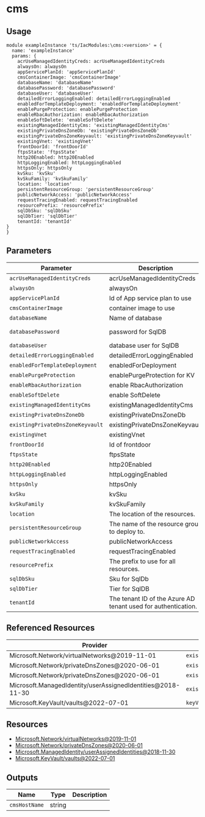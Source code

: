 # cms

## Usage

```bicep
module exampleInstance 'ts/IacModules:\cms:<version>' = {
  name: 'exampleInstance'
  params: {
    acrUseManagedIdentityCreds: acrUseManagedIdentityCreds
    alwaysOn: alwaysOn
    appServicePlanId: 'appServicePlanId'
    cmsContainerImage: 'cmsContainerImage'
    databaseName: 'databaseName'
    databasePassword: 'databasePassword'
    databaseUser: 'databaseUser'
    detailedErrorLoggingEnabled: detailedErrorLoggingEnabled
    enabledForTemplateDeployment: 'enabledForTemplateDeployment'
    enablePurgeProtection: enablePurgeProtection
    enableRbacAuthorization: enableRbacAuthorization
    enableSoftDelete: 'enableSoftDelete'
    existingManagedIdentityCms: 'existingManagedIdentityCms'
    existingPrivateDnsZoneDb: 'existingPrivateDnsZoneDb'
    existingPrivateDnsZoneKeyvault: 'existingPrivateDnsZoneKeyvault'
    existingVnet: 'existingVnet'
    frontDoorId: 'frontDoorId'
    ftpsState: 'ftpsState'
    http20Enabled: http20Enabled
    httpLoggingEnabled: httpLoggingEnabled
    httpsOnly: httpsOnly
    kvSku: 'kvSku'
    kvSkuFamily: 'kvSkuFamily'
    location: 'location'
    persistentResourceGroup: 'persistentResourceGroup'
    publicNetworkAccess: 'publicNetworkAccess'
    requestTracingEnabled: requestTracingEnabled
    resourcePrefix: 'resourcePrefix'
    sqlDbSku: 'sqlDbSku'
    sqlDbTier: 'sqlDbTier'
    tenantId: 'tenantId'
}
}
```

## Parameters

| Parameter | Description | Type | Default |
| --- | --- | --- | --- |
| `acrUseManagedIdentityCreds` | acrUseManagedIdentityCreds | bool |  |
| `alwaysOn` | alwaysOn | bool |  |
| `appServicePlanId` | Id of App service plan to use | string |  |
| `cmsContainerImage` | container image to use | string |  |
| `databaseName` | Name of database | string |  |
| `databasePassword` | password for SqlDB | string (secure) |  |
| `databaseUser` | database user for SqlDB | string |  |
| `detailedErrorLoggingEnabled` | detailedErrorLoggingEnabled | bool |  |
| `enabledForTemplateDeployment` | enabledForDeployment | string |  |
| `enablePurgeProtection` | enablePurgeProtection for KV | bool |  |
| `enableRbacAuthorization` | enable RbacAuthorization | bool |  |
| `enableSoftDelete` | enable SoftDelete | string |  |
| `existingManagedIdentityCms` | existingManagedIdentityCms | string |  |
| `existingPrivateDnsZoneDb` | existingPrivateDnsZoneDb | string |  |
| `existingPrivateDnsZoneKeyvault` | existingPrivateDnsZoneKeyvault | string |  |
| `existingVnet` | existingVnet | string |  |
| `frontDoorId` | Id of frontdoor | string |  |
| `ftpsState` | ftpsState | string |  |
| `http20Enabled` | http20Enabled | bool |  |
| `httpLoggingEnabled` | httpLoggingEnabled | bool |  |
| `httpsOnly` | httpsOnly | bool |  |
| `kvSku` | kvSku | string |  |
| `kvSkuFamily` | kvSkuFamily | string |  |
| `location` | The location of the resources. | string |  |
| `persistentResourceGroup` | The name of the resource group to deploy to. | string |  |
| `publicNetworkAccess` | publicNetworkAccess | string |  |
| `requestTracingEnabled` | requestTracingEnabled | bool |  |
| `resourcePrefix` | The prefix to use for all resources. | string |  |
| `sqlDbSku` | Sku for SqlDb | string |  |
| `sqlDbTier` | Tier for SqlDB | string |  |
| `tenantId` | The tenant ID of the Azure AD tenant used for authentication. | string |  |

## Referenced Resources

| Provider | Name | Scope |
| --- | --- | --- |
| Microsoft.Network/virtualNetworks@2019-11-01 | `existingVnet` | `resourceGroup(persistentResourceGroup)` |
| Microsoft.Network/privateDnsZones@2020-06-01 | `existingPrivateDnsZoneKeyvault` | `resourceGroup(persistentResourceGroup)` |
| Microsoft.Network/privateDnsZones@2020-06-01 | `existingPrivateDnsZoneDb` | `resourceGroup(persistentResourceGroup)` |
| Microsoft.ManagedIdentity/userAssignedIdentities@2018-11-30 | `existingManagedIdentityCms` | `resourceGroup(persistentResourceGroup)` |
| Microsoft.KeyVault/vaults@2022-07-01 | `keyVaultCms.outputs.name` | - |

## Resources

- [Microsoft.Network/virtualNetworks@2019-11-01](https://learn.microsoft.com/en-us/azure/templates/microsoft.network/2019-11-01/virtualnetworks)
- [Microsoft.Network/privateDnsZones@2020-06-01](https://learn.microsoft.com/en-us/azure/templates/microsoft.network/2020-06-01/privatednszones)
- [Microsoft.ManagedIdentity/userAssignedIdentities@2018-11-30](https://learn.microsoft.com/en-us/azure/templates/microsoft.managedidentity/2018-11-30/userassignedidentities)
- [Microsoft.KeyVault/vaults@2022-07-01](https://learn.microsoft.com/en-us/azure/templates/microsoft.keyvault/2022-07-01/vaults)

## Outputs

| Name | Type | Description |
| --- | --- | --- |
| `cmsHostName` | string |  |